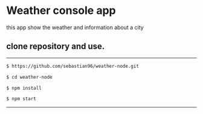 # Weather console app
this app show the weather and information about a city
## clone repository and use.
---
```sh
$ https://github.com/sebastian96/weather-node.git
```
```sh
$ cd weather-node
```
```sh
$ npm install
```
```sh
$ npm start
```
---
